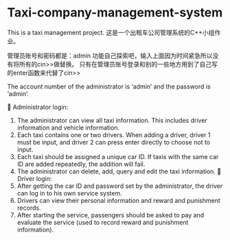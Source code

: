 # Taxi-company-management-system
This is a taxi management project. 这是一个出租车公司管理系统的C++小组作业。

管理员账号和密码都是：admin
功能自己探索吧，输入上面因为时间紧急所以没有将所有的cin>>做替换。
只有在管理员账号登录和别的一些地方用到了自己写的enter函数来代替了cin>>

The account number of the administrator is ‘admin’ and the password is ‘admin’.

	Administrator login:
1.	The administrator can view all taxi information. This includes driver information and vehicle information.
2.	Each taxi contains one or two drivers. When adding a driver, driver 1 must be input, and driver 2 can press enter directly to choose not to input.
3.	Each taxi should be assigned a unique car ID. If taxis with the same car ID are added repeatedly, the addition will fail.
4.	The administrator can delete, add, query and edit the taxi information.
	Driver login:
1.	After getting the car ID and password set by the administrator, the driver can log in to his own service system.
2.	Drivers can view their personal information and reward and punishment records.
3.	After starting the service, passengers should be asked to pay and evaluate the service (used to record reward and punishment information).
